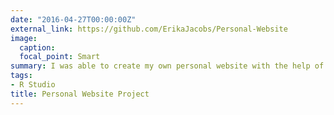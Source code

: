 ```yaml
---
date: "2016-04-27T00:00:00Z"
external_link: https://github.com/ErikaJacobs/Personal-Website
image:
  caption: 
  focal_point: Smart
summary: I was able to create my own personal website with the help of R Studio, Blogdown, and Hugo. This project features all project files that created it.
tags:
- R Studio
title: Personal Website Project
---
```

